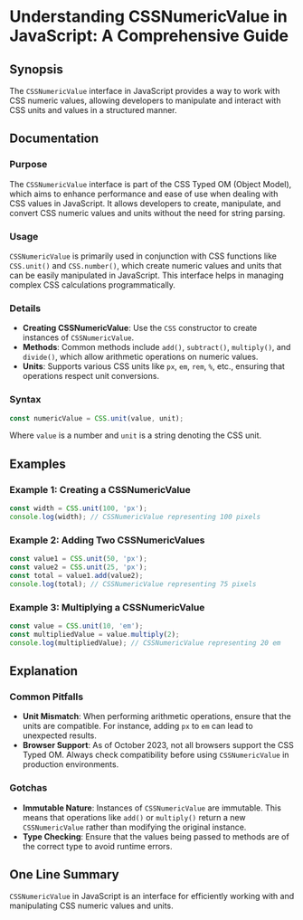 <!--
Meta Description: # Understanding CSSNumericValue in JavaScript: A Comprehensive Guide ## Synopsis The `CSSNumericValue` interface in JavaScript provides a way to work ...
Meta Keywords: css, cssnumericvalue, unit, javascript, values
-->

# Understanding CSSNumericValue in JavaScript: A Comprehensive Guide

## Synopsis
The `CSSNumericValue` interface in JavaScript provides a way to work with CSS numeric values, allowing developers to manipulate and interact with CSS units and values in a structured manner.

## Documentation
### Purpose
The `CSSNumericValue` interface is part of the CSS Typed OM (Object Model), which aims to enhance performance and ease of use when dealing with CSS values in JavaScript. It allows developers to create, manipulate, and convert CSS numeric values and units without the need for string parsing.

### Usage
`CSSNumericValue` is primarily used in conjunction with CSS functions like `CSS.unit()` and `CSS.number()`, which create numeric values and units that can be easily manipulated in JavaScript. This interface helps in managing complex CSS calculations programmatically.

### Details
- **Creating CSSNumericValue**: Use the `CSS` constructor to create instances of `CSSNumericValue`.
- **Methods**: Common methods include `add()`, `subtract()`, `multiply()`, and `divide()`, which allow arithmetic operations on numeric values.
- **Units**: Supports various CSS units like `px`, `em`, `rem`, `%`, etc., ensuring that operations respect unit conversions.

### Syntax
```javascript
const numericValue = CSS.unit(value, unit);
```
Where `value` is a number and `unit` is a string denoting the CSS unit.

## Examples
### Example 1: Creating a CSSNumericValue
```javascript
const width = CSS.unit(100, 'px');
console.log(width); // CSSNumericValue representing 100 pixels
```

### Example 2: Adding Two CSSNumericValues
```javascript
const value1 = CSS.unit(50, 'px');
const value2 = CSS.unit(25, 'px');
const total = value1.add(value2);
console.log(total); // CSSNumericValue representing 75 pixels
```

### Example 3: Multiplying a CSSNumericValue
```javascript
const value = CSS.unit(10, 'em');
const multipliedValue = value.multiply(2);
console.log(multipliedValue); // CSSNumericValue representing 20 em
```

## Explanation
### Common Pitfalls
- **Unit Mismatch**: When performing arithmetic operations, ensure that the units are compatible. For instance, adding `px` to `em` can lead to unexpected results.
- **Browser Support**: As of October 2023, not all browsers support the CSS Typed OM. Always check compatibility before using `CSSNumericValue` in production environments.

### Gotchas
- **Immutable Nature**: Instances of `CSSNumericValue` are immutable. This means that operations like `add()` or `multiply()` return a new `CSSNumericValue` rather than modifying the original instance.
- **Type Checking**: Ensure that the values being passed to methods are of the correct type to avoid runtime errors.

## One Line Summary
`CSSNumericValue` in JavaScript is an interface for efficiently working with and manipulating CSS numeric values and units.